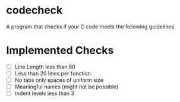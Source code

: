 # codecheck

A program that checks if your C code meets the following guidelines

# Implemented Checks
 - [ ] Line Length less than 80
 - [ ] Less than 20 lines per function
 - [ ] No tabs only spaces of uniform size
 - [ ] Meaningful names (might not be possible)
 - [ ] Indent levels less than 3